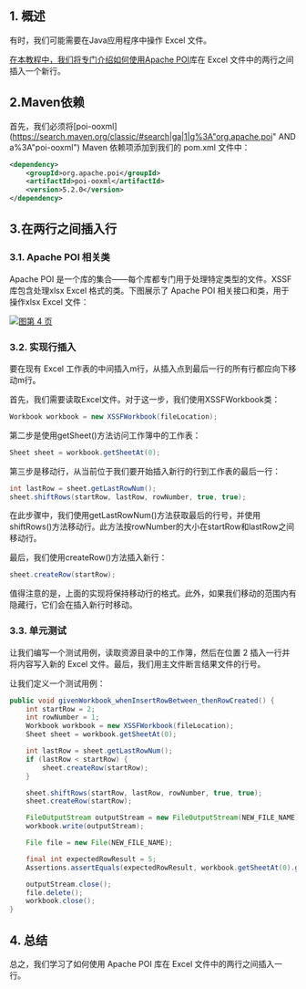 ## 1. 概述

有时，我们可能需要在Java应用程序中操作 Excel 文件。

[在本教程中，我们将专门介绍如何使用Apache POI](https://www.baeldung.com/java-microsoft-excel)库在 Excel 文件中的两行之间插入一个新行。

## 2.Maven依赖

首先，我们必须将[poi-ooxml](https://search.maven.org/classic/#search|ga|1|g%3A"org.apache.poi" AND a%3A"poi-ooxml") Maven 依赖项添加到我们的 pom.xml 文件中：

```xml
<dependency>
    <groupId>org.apache.poi</groupId>
    <artifactId>poi-ooxml</artifactId>
    <version>5.2.0</version>
</dependency>
```

## 3.在两行之间插入行

### 3.1. Apache POI 相关类

Apache POI 是一个库的集合——每个库都专门用于处理特定类型的文件。XSSF库包含处理xlsx Excel 格式的类。下图展示了 Apache POI 相关接口和类，用于操作xlsx Excel 文件：

[![图第 4 页](https://www.baeldung.com/wp-content/uploads/2021/02/Figures-Page-4.png)](https://www.baeldung.com/wp-content/uploads/2021/02/Figures-Page-4.png)

### 3.2. 实现行插入

要在现有 Excel 工作表的中间插入m行，从插入点到最后一行的所有行都应向下移动m行。

首先，我们需要读取Excel文件。对于这一步，我们使用XSSFWorkbook类：

```java
Workbook workbook = new XSSFWorkbook(fileLocation);
```

第二步是使用getSheet()方法访问工作簿中的工作表：

```java
Sheet sheet = workbook.getSheetAt(0);
```

第三步是移动行，从当前位于我们要开始插入新行的行到工作表的最后一行：

```java
int lastRow = sheet.getLastRowNum(); 
sheet.shiftRows(startRow, lastRow, rowNumber, true, true);

```

在此步骤中，我们使用getLastRowNum()方法获取最后的行号，并使用shiftRows()方法移动行。此方法按rowNumber的大小在startRow和lastRow之间移动行。

最后，我们使用createRow()方法插入新行：

```java
sheet.createRow(startRow);
```

值得注意的是，上面的实现将保持移动行的格式。此外，如果我们移动的范围内有隐藏行，它们会在插入新行时移动。

### 3.3. 单元测试

让我们编写一个测试用例，读取资源目录中的工作簿，然后在位置 2 插入一行并将内容写入新的 Excel 文件。最后，我们用主文件断言结果文件的行号。

让我们定义一个测试用例：

```java
public void givenWorkbook_whenInsertRowBetween_thenRowCreated() {
    int startRow = 2;
    int rowNumber = 1;
    Workbook workbook = new XSSFWorkbook(fileLocation);
    Sheet sheet = workbook.getSheetAt(0);

    int lastRow = sheet.getLastRowNum();
    if (lastRow < startRow) {
        sheet.createRow(startRow);
    }

    sheet.shiftRows(startRow, lastRow, rowNumber, true, true);
    sheet.createRow(startRow);

    FileOutputStream outputStream = new FileOutputStream(NEW_FILE_NAME);
    workbook.write(outputStream);

    File file = new File(NEW_FILE_NAME);

    final int expectedRowResult = 5;
    Assertions.assertEquals(expectedRowResult, workbook.getSheetAt(0).getLastRowNum());

    outputStream.close();
    file.delete();
    workbook.close();
}
```

## 4. 总结

总之，我们学习了如何使用 Apache POI 库在 Excel 文件中的两行之间插入一行。